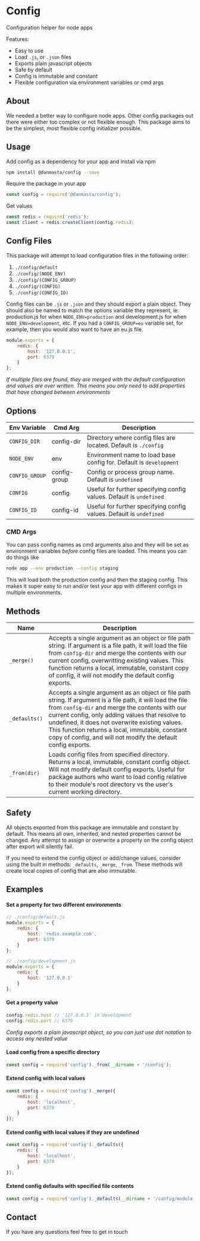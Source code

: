 # Config
Configuration helper for node apps

Features:
* Easy to use
* Load `.js`, or `.json` files
* Exports plain javascript objects
* Safe by default
* Config is immutable and constant
* Flexible configuration via environment variables or cmd args

## About
We needed a better way to configure node apps. Other config packages out there were either too complex or not flexible enough. This package aims to be the simplest, most flexible config initializer possible.

## Usage
Add config as a dependency for your app and install via npm
```bash
npm install @danmasta/config --save
```

Require the package in your app
```javascript
const config = require('@danmasta/config');
```

Get values
```javascript
const redis = require('redis');
const client = redis.createClient(config.redis);
```

## Config Files
This package will attempt to load configuration files in the following order:
1. `./config/default`
2. `./config/(NODE_ENV)`
3. `./config/(CONFIG_GROUP)`
4. `./config/(CONFIG)`
5. `./config/(CONFIG_ID)`

Config files can be `.js` or `.json` and they should export a plain object. They should also be named to match the options variable they represent, ie: production.js for when `NODE_ENV=production` and development.js for when `NODE_ENV=development`, etc. If you had a `CONFIG_GROUP=eu` variable set, for example, then you would also want to have an eu.js file.
```javascript
module.exports = {
    redis: {
        host: '127.0.0.1',
        port: 6379
    }
};
```
*If multiple files are found, they are merged with the default configuration and values are over written. This means you only need to add properties that have changed between environments*

## Options
Env Variable | Cmd Arg | Description
-------------|---------|------------
`CONFIG_DIR` | config-dir | Directory where config files are located. Default is `./config`
`NODE_ENV` | env | Environment name to load base config for. Default is `development`
`CONFIG_GROUP` | config-group | Config or process group name. Default is `undefined`
`CONFIG` | config | Useful for further specifying config values. Default is `undefined`
`CONFIG_ID` | config-id | Useful for further specifying config values. Default is `undefined`

### CMD Args
You can pass config names as cmd arguments also and they will be set as environment variables *before* config files are loaded. This means you can do things like
```bash
node app --env production --config staging
```
This will load both the production config and then the staging config. This makes it super easy to run and/or test your app with different configs in multiple environments.

## Methods
Name | Description
-----|------------
`_merge()` | Accepts a single argument as an object or file path string. If argument is a file path, it will load the file from `config-dir` and merge the contents with our current config, overwritting existing values. This function returns a local, immutable, constant copy of config, it will not modify the default config exports.
`_defaults()` | Accepts a single argument as an object or file path string. If argument is a file path, it will load the file from `config-dir` and merge the contents with our current config, only adding values that resolve to undefined, it does not overwrite existing values. This function returns a local, immutable, constant copy of config, and will not modify the default config exports.
`_from(dir)` | Loads config files from specified directory. Returns a local, immutable, constant config object. Will not modify default config exports. Useful for package authors who want to load config relative to their module's root directory vs the user's current working directory.

## Safety
All objects exported from this package are immutable and constant by default. This means all own, inherited, and nested properties cannot be changed. Any attempt to assign or overwrite a property on the config object after export will silently fail.

If you need to extend the config object or add/change values, consider using the built in methods: `_defaults`, `_merge`, `_from`. These methods will create local copies of config that are also immutable.

## Examples
#### Set a property for two different environments
```javascript
// ./config/default.js
module.exports = {
    redis: {
        host: 'redis.example.com',
        port: 6379
    }
};

// ./config/development.js
module.exports = {
    redis: {
        host: '127.0.0.1'
    }
};
```

#### Get a property value
```javascript
config.redis.host // '127.0.0.1' in development
config.redis.port // 6379
```
*Config exports a plain javascript object, so you can just use dot notation to access any nested value*

#### Load config from a specific directory
```javascript
const config = require('config')._from(__dirname + '/config');
```

#### Extend config with local values
```javascript
const config = require('config')._merge({
    redis: {
        host: 'localhost',
        port: 6379
    }
});
```

#### Extend config with local values if they are undefined
```javascript
const config = require('config')._defaults({
    redis: {
        host: 'localhost',
        port: 6379
    }
});
```

#### Extend config defaults with specified file contents
```javascript
const config = require('config')._defaults(__dirname + '/config/module');
```

## Contact
If you have any questions feel free to get in touch
